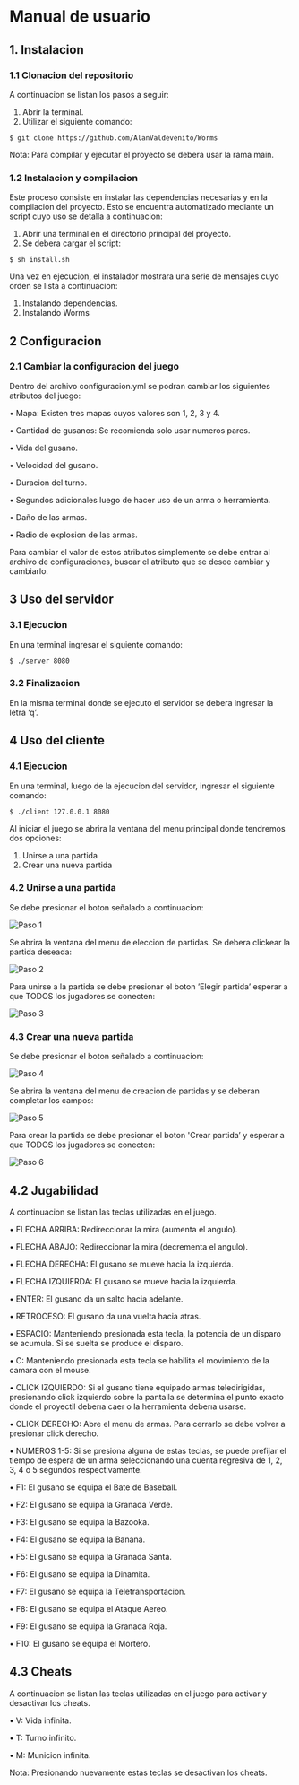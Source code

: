 # Manual de usuario

## 1. Instalacion

### 1.1 Clonacion del repositorio

A continuacion se listan los pasos a seguir:
1. Abrir la terminal.
2. Utilizar el siguiente comando: 

```
$ git clone https://github.com/AlanValdevenito/Worms
```

Nota: Para compilar y ejecutar el proyecto se debera usar la rama main.

### 1.2 Instalacion y compilacion

Este proceso consiste en instalar las dependencias necesarias y en la compilacion del proyecto. Esto se
encuentra automatizado mediante un script cuyo uso se detalla a continuacion:
1. Abrir una terminal en el directorio principal del proyecto.
2. Se debera cargar el script: 

```
$ sh install.sh
```

Una vez en ejecucion, el instalador mostrara una serie de mensajes cuyo orden se lista a continuacion:
1. Instalando dependencias.
2. Instalando Worms

## 2 Configuracion

### 2.1 Cambiar la configuracion del juego

Dentro del archivo configuracion.yml se podran cambiar los siguientes atributos del juego:

• Mapa: Existen tres mapas cuyos valores son 1, 2, 3 y 4.

• Cantidad de gusanos: Se recomienda solo usar numeros pares.

• Vida del gusano.

• Velocidad del gusano.

• Duracion del turno.

• Segundos adicionales luego de hacer uso de un arma o herramienta.

• Daño de las armas.

• Radio de explosion de las armas.

Para cambiar el valor de estos atributos simplemente se debe entrar al archivo de configuraciones, buscar
el atributo que se desee cambiar y cambiarlo.

## 3 Uso del servidor

### 3.1 Ejecucion

En una terminal ingresar el siguiente comando: 

```
$ ./server 8080
```

### 3.2 Finalizacion

En la misma terminal donde se ejecuto el servidor se debera ingresar la letra ‘q’.

## 4 Uso del cliente

### 4.1 Ejecucion

En una terminal, luego de la ejecucion del servidor, ingresar el siguiente comando: 

```
$ ./client 127.0.0.1 8080
```

Al iniciar el juego se abrira la ventana del menu principal donde tendremos dos opciones:
1. Unirse a una partida
2. Crear una nueva partida

### 4.2 Unirse a una partida

Se debe presionar el boton señalado a continuacion:

![Paso 1](img/menu-pasos/paso1.png)

Se abrira la ventana del menu de eleccion de partidas. Se debera clickear la partida deseada:

![Paso 2](img/menu-pasos/paso2.png)

Para unirse a la partida se debe presionar el boton ’Elegir partida’ esperar a que TODOS los jugadores se conecten:

![Paso 3](img/menu-pasos/paso3.png)

### 4.3 Crear una nueva partida

Se debe presionar el boton señalado a continuacion:

![Paso 4](img/menu-pasos/paso4.png)

Se abrira la ventana del menu de creacion de partidas y se deberan completar los campos:

![Paso 5](img/menu-pasos/paso-5.png)

Para crear la partida se debe presionar el boton 'Crear partida’ y esperar a que TODOS los jugadores se conecten:

![Paso 6](img/menu-pasos/paso-6.png)

## 4.2 Jugabilidad

A continuacion se listan las teclas utilizadas en el juego.

• FLECHA ARRIBA: Redireccionar la mira (aumenta el angulo).

• FLECHA ABAJO: Redireccionar la mira (decrementa el angulo).

• FLECHA DERECHA: El gusano se mueve hacia la izquierda.

• FLECHA IZQUIERDA: El gusano se mueve hacia la izquierda.

• ENTER: El gusano da un salto hacia adelante.

• RETROCESO: El gusano da una vuelta hacia atras.

• ESPACIO: Manteniendo presionada esta tecla, la potencia de un disparo se acumula. Si se suelta se produce el disparo.

• C: Manteniendo presionada esta tecla se habilita el movimiento de la camara con el mouse.

• CLICK IZQUIERDO: Si el gusano tiene equipado armas teledirigidas, presionando click izquierdo
sobre la pantalla se determina el punto exacto donde el proyectil deberıa caer o la herramienta
deberıa usarse.

• CLICK DERECHO: Abre el menu de armas. Para cerrarlo se debe volver a presionar click derecho.

• NUMEROS 1-5: Si se presiona alguna de estas teclas, se puede prefijar el tiempo de espera de un
arma seleccionando una cuenta regresiva de 1, 2, 3, 4 o 5 segundos respectivamente.

• F1: El gusano se equipa el Bate de Baseball.

• F2: El gusano se equipa la Granada Verde.

• F3: El gusano se equipa la Bazooka.

• F4: El gusano se equipa la Banana.

• F5: El gusano se equipa la Granada Santa.

• F6: El gusano se equipa la Dinamita.

• F7: El gusano se equipa la Teletransportacion.

• F8: El gusano se equipa el Ataque Aereo.

• F9: El gusano se equipa la Granada Roja.

• F10: El gusano se equipa el Mortero.

## 4.3 Cheats

A continuacion se listan las teclas utilizadas en el juego para activar y desactivar los cheats.

• V: Vida infinita.

• T: Turno infinito.

• M: Municion infinita.

Nota: Presionando nuevamente estas teclas se desactivan los cheats.